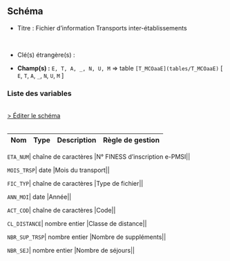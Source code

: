 ## Schéma


- Titre : Fichier d’information Transports inter-établissements
<br />



- Clé(s) étrangère(s) : <br />

- **Champ(s) :** `E, T, A, _, N, U, M`
  => table `[T_MCOaaE](tables/T_MCOaaE)` [ `E`, `T`, `A`, `_`, `N`, `U`, `M` ]<br />

 
### Liste des variables
<br />
<div>
    <a href="https://gitlab.com/healthdatahub/applications-du-hdh/schema-snds/-/tree/master/schemas/PMSI MCO/T_MCOaaSUP_TIE.json"
       target="_blank" rel="noopener noreferrer">> Éditer le schéma</a>
</div>
<br />

Nom | Type | Description | Règle de gestion
-|-|-|-



`ETA_NUM`| chaîne de caractères |N° FINESS d’inscription e-PMSI||

`MOIS_TRSP`| date |Mois du transport||

`FIC_TYP`| chaîne de caractères |Type de fichier||

`ANN_MOI`| date |Année||

`ACT_COD`| chaîne de caractères |Code||

`CL_DISTANCE`| nombre entier |Classe de distance||

`NBR_SUP_TRSP`| nombre entier |Nombre de suppléments||

`NBR_SEJ`| nombre entier |Nombre de séjours||
